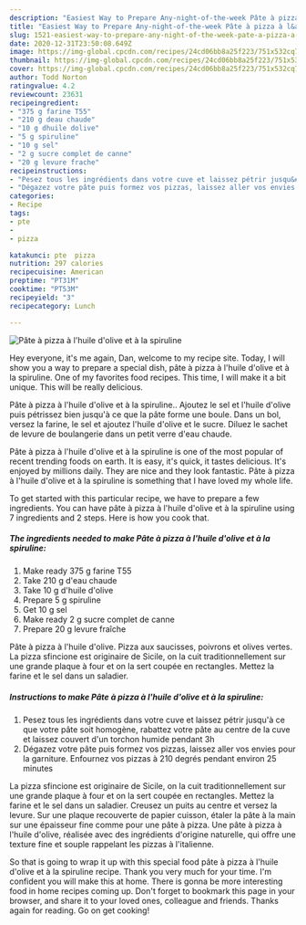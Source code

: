 ```yaml
---
description: "Easiest Way to Prepare Any-night-of-the-week Pâte à pizza à l&amp;#39;huile d&amp;#39;olive et à la spiruline"
title: "Easiest Way to Prepare Any-night-of-the-week Pâte à pizza à l&amp;#39;huile d&amp;#39;olive et à la spiruline"
slug: 1521-easiest-way-to-prepare-any-night-of-the-week-pate-a-pizza-a-l-and-39-huile-d-and-39-olive-et-a-la-spiruline
date: 2020-12-31T23:50:08.649Z
image: https://img-global.cpcdn.com/recipes/24cd06bb8a25f223/751x532cq70/pate-a-pizza-a-lhuile-dolive-et-a-la-spiruline-photo-principale-de-la-recette.jpg
thumbnail: https://img-global.cpcdn.com/recipes/24cd06bb8a25f223/751x532cq70/pate-a-pizza-a-lhuile-dolive-et-a-la-spiruline-photo-principale-de-la-recette.jpg
cover: https://img-global.cpcdn.com/recipes/24cd06bb8a25f223/751x532cq70/pate-a-pizza-a-lhuile-dolive-et-a-la-spiruline-photo-principale-de-la-recette.jpg
author: Todd Norton
ratingvalue: 4.2
reviewcount: 23631
recipeingredient:
- "375 g farine T55"
- "210 g deau chaude"
- "10 g dhuile dolive"
- "5 g spiruline"
- "10 g sel"
- "2 g sucre complet de canne"
- "20 g levure frache"
recipeinstructions:
- "Pesez tous les ingrédients dans votre cuve et laissez pétrir jusqu&#39;à ce que votre pâte soit homogène, rabattez votre pâte au centre de la cuve et laissez couvert d&#39;un torchon humide pendant 3h"
- "Dégazez votre pâte puis formez vos pizzas, laissez aller vos envies pour la garniture. Enfournez vos pizzas à 210 degrés pendant environ 25 minutes"
categories:
- Recipe
tags:
- pte
- 
- pizza

katakunci: pte  pizza 
nutrition: 297 calories
recipecuisine: American
preptime: "PT31M"
cooktime: "PT53M"
recipeyield: "3"
recipecategory: Lunch

---
```



![Pâte à pizza à l&#39;huile d&#39;olive et à la spiruline](https://img-global.cpcdn.com/recipes/24cd06bb8a25f223/751x532cq70/pate-a-pizza-a-lhuile-dolive-et-a-la-spiruline-photo-principale-de-la-recette.jpg)

Hey everyone, it's me again, Dan, welcome to my recipe site. Today, I will show you a way to prepare a special dish, pâte à pizza à l&#39;huile d&#39;olive et à la spiruline. One of my favorites food recipes. This time, I will make it a bit unique. This will be really delicious.

Pâte à pizza à l&#39;huile d&#39;olive et à la spiruline.. Ajoutez le sel et l&#39;huile d&#39;olive puis pétrissez bien jusqu&#39;à ce que la pâte forme une boule. Dans un bol, versez la farine, le sel et ajoutez l&#39;huile d&#39;olive et le sucre. Diluez le sachet de levure de boulangerie dans un petit verre d&#39;eau chaude.

Pâte à pizza à l&#39;huile d&#39;olive et à la spiruline is one of the most popular of recent trending foods on earth. It is easy, it's quick, it tastes delicious. It's enjoyed by millions daily. They are nice and they look fantastic. Pâte à pizza à l&#39;huile d&#39;olive et à la spiruline is something that I have loved my whole life.


To get started with this particular recipe, we have to prepare a few ingredients. You can have pâte à pizza à l&#39;huile d&#39;olive et à la spiruline using 7 ingredients and 2 steps. Here is how you cook that.

<!--inarticleads1-->

##### The ingredients needed to make Pâte à pizza à l&#39;huile d&#39;olive et à la spiruline:

1. Make ready 375 g farine T55
1. Take 210 g d&#39;eau chaude
1. Take 10 g d&#39;huile d&#39;olive
1. Prepare 5 g spiruline
1. Get 10 g sel
1. Make ready 2 g sucre complet de canne
1. Prepare 20 g levure fraîche


Pâte à pizza à l&#39;huile d&#39;olive. Pizza aux saucisses, poivrons et olives vertes. La pizza sfincione est originaire de Sicile, on la cuit traditionnellement sur une grande plaque à four et on la sert coupée en rectangles. Mettez la farine et le sel dans un saladier. 

<!--inarticleads2-->

##### Instructions to make Pâte à pizza à l&#39;huile d&#39;olive et à la spiruline:

1. Pesez tous les ingrédients dans votre cuve et laissez pétrir jusqu&#39;à ce que votre pâte soit homogène, rabattez votre pâte au centre de la cuve et laissez couvert d&#39;un torchon humide pendant 3h
1. Dégazez votre pâte puis formez vos pizzas, laissez aller vos envies pour la garniture. Enfournez vos pizzas à 210 degrés pendant environ 25 minutes


La pizza sfincione est originaire de Sicile, on la cuit traditionnellement sur une grande plaque à four et on la sert coupée en rectangles. Mettez la farine et le sel dans un saladier. Creusez un puits au centre et versez la levure. Sur une plaque recouverte de papier cuisson, étaler la pâte à la main sur une épaisseur fine comme pour une pâte à pizza. Une pâte à pizza à l&#39;huile d&#39;olive, réalisée avec des ingrédients d&#39;origine naturelle, qui offre une texture fine et souple rappelant les pizzas à l&#39;italienne. 

So that is going to wrap it up with this special food pâte à pizza à l&#39;huile d&#39;olive et à la spiruline recipe. Thank you very much for your time. I'm confident you will make this at home. There is gonna be more interesting food in home recipes coming up. Don't forget to bookmark this page in your browser, and share it to your loved ones, colleague and friends. Thanks again for reading. Go on get cooking!
